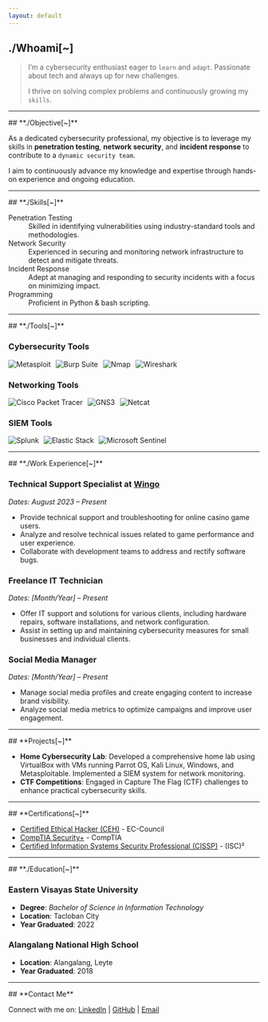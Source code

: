 ```yaml
---
layout: default
---
```


## **./Whoami[~]** <section id="whoami">

>   I’m a cybersecurity enthusiast eager to `learn` and `adapt`. Passionate about tech and always up for new challenges.
>  
> I thrive on solving complex problems and continuously growing my `skills`.

* * * * *
<section id="objective">
## **./Objective[~]**

As a dedicated cybersecurity professional, my objective is to leverage my skills in **penetration testing**, **network security**, and **incident response** to contribute to a `dynamic security team`. 

I aim to continuously advance my knowledge and expertise through hands-on experience and ongoing education.

* * *
<section id="skills">
## **./Skills[~]**

<dl>
<dt>Penetration Testing</dt>
<dd>Skilled in identifying vulnerabilities using industry-standard tools and methodologies.</dd>
<dt>Network Security</dt>
<dd>Experienced in securing and monitoring network infrastructure to detect and mitigate threats.</dd>
<dt>Incident Response</dt>
<dd>Adept at managing and responding to security incidents with a focus on minimizing impact.</dd>
<dt>Programming</dt>
<dd>Proficient in Python & bash scripting.</dd>
</dl>

* * *
<section id="tools">
## **./Tools[~]**

### **Cybersecurity Tools**

<p style="display: flex; flex-wrap: wrap; gap: 10px;">
  <img src="https://img.shields.io/badge/-Metasploit-000000?&style=for-the-badge&logo=Metasploit&logoColor=white" alt="Metasploit" />
  <img src="https://img.shields.io/badge/-Burp_Suite-FE8D00?&style=for-the-badge&logo=BurpSuite&logoColor=white" alt="Burp Suite" />
  <img src="https://img.shields.io/badge/-Nmap-000000?&style=for-the-badge&logo=Nmap&logoColor=white" alt="Nmap" />
  <img src="https://img.shields.io/badge/-Wireshark-1679A7?&style=for-the-badge&logo=Wireshark&logoColor=white" alt="Wireshark" />
</p>

### **Networking Tools**

<p style="display: flex; flex-wrap: wrap; gap: 10px;">
  <img src="https://img.shields.io/badge/-Cisco_Packet_Tracer-0072C6?&style=for-the-badge&logo=Cisco&logoColor=white" alt="Cisco Packet Tracer" />
  <img src="https://img.shields.io/badge/-GNS3-000000?&style=for-the-badge&logo=GNS3&logoColor=white" alt="GNS3" />
  <img src="https://img.shields.io/badge/-Netcat-000000?&style=for-the-badge&logo=Netcat&logoColor=white" alt="Netcat" />
</p>

### **SIEM Tools**

<p style="display: flex; flex-wrap: wrap; gap: 10px;">
  <img src="https://img.shields.io/badge/-Splunk-000000?&style=for-the-badge&logo=Splunk&logoColor=white" alt="Splunk" />
  <img src="https://img.shields.io/badge/-Elastic_Stack-005571?&style=for-the-badge&logo=Elastic&logoColor=white" alt="Elastic Stack" />
  <img src="https://img.shields.io/badge/-Microsoft_Sentinel-0078D4?&style=for-the-badge&logo=Microsoft&logoColor=white" alt="Microsoft Sentinel" />
</p>

* * *
<section id="work">
## **./Work Experience[~]** 

### **Technical Support Specialist** at [Wingo](https://wingo.com)
*Dates: August 2023 – Present*

- Provide technical support and troubleshooting for online casino game users.
- Analyze and resolve technical issues related to game performance and user experience.
- Collaborate with development teams to address and rectify software bugs.

### **Freelance IT Technician**
*Dates: [Month/Year] – Present*

- Offer IT support and solutions for various clients, including hardware repairs, software installations, and network configuration.
- Assist in setting up and maintaining cybersecurity measures for small businesses and individual clients.

### **Social Media Manager**
*Dates: [Month/Year] – Present*

- Manage social media profiles and create engaging content to increase brand visibility.
- Analyze social media metrics to optimize campaigns and improve user engagement.

* * *
<section id="projects">
## **Projects[~]** 

+ **Home Cybersecurity Lab**: Developed a comprehensive home lab using VirtualBox with VMs running Parrot OS, Kali Linux, Windows, and Metasploitable. Implemented a SIEM system for network monitoring.
+ **CTF Competitions**: Engaged in Capture The Flag (CTF) challenges to enhance practical cybersecurity skills.

* * *
<section id="certifications">
## **Certifications[~]**

- [Certified Ethical Hacker (CEH)](https://www.eccouncil.org/programs/certified-ethical-hacker-ceh/) - EC-Council
- [CompTIA Security+](https://www.comptia.org/certifications/security) - CompTIA
- [Certified Information Systems Security Professional (CISSP)](https://www.isc2.org/Certifications/CISSP) - (ISC)²

* * *
<section id="education">
## **./Education[~]** 

### Eastern Visayas State University
+ **Degree**: _Bachelor of Science in Information Technology_
+ **Location**: Tacloban City
+ **Year Graduated**: 2022

### Alangalang National High School
+ **Location**: Alangalang, Leyte
+ **Year Graduated**: 2018

* * *
<section id="contact">
## **Contact Me** 

<p>
  Connect with me on:
  <a href="https://www.linkedin.com" target="_blank">LinkedIn</a> |
  <a href="https://github.com" target="_blank">GitHub</a> |
  <a href="mailto:your.email@example.com">Email</a>
</p>


